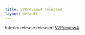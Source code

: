 ```yaml
---
title: V7Preview4 released
layout: default
---
```


Interim release released [V7Preview4](https://www.nuget.org/packages/Resto.Front.Api.V7Preview4/7.4.6020-alpha).